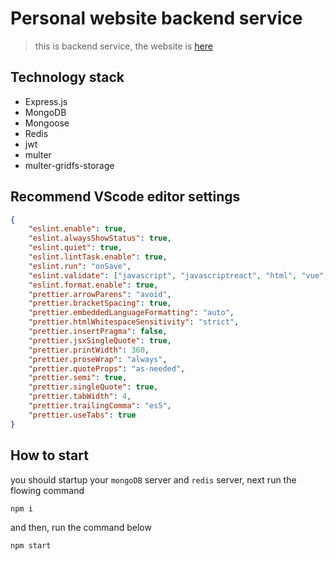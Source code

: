 # Personal website backend service

> this is backend service, the website is [here](https://github.com/Jin-Yanhong/Blog-Bms)

## Technology stack

-   Express.js
-   MongoDB
-   Mongoose
-   Redis
-   jwt
-   multer
-   multer-gridfs-storage

## Recommend VScode editor settings

```json
{
	"eslint.enable": true,
	"eslint.alwaysShowStatus": true,
	"eslint.quiet": true,
	"eslint.lintTask.enable": true,
	"eslint.run": "onSave",
	"eslint.validate": ["javascript", "javascriptreact", "html", "vue", "typescript", "typescriptreact"],
	"eslint.format.enable": true,
	"prettier.arrowParens": "avoid",
	"prettier.bracketSpacing": true,
	"prettier.embeddedLanguageFormatting": "auto",
	"prettier.htmlWhitespaceSensitivity": "strict",
	"prettier.insertPragma": false,
	"prettier.jsxSingleQuote": true,
	"prettier.printWidth": 360,
	"prettier.proseWrap": "always",
	"prettier.quoteProps": "as-needed",
	"prettier.semi": true,
	"prettier.singleQuote": true,
	"prettier.tabWidth": 4,
	"prettier.trailingComma": "es5",
	"prettier.useTabs": true
}
```

## How to start

you should startup your `mongoDB` server and `redis` server, next run the flowing command

```
npm i
```

and then, run the command below

```
npm start
```
